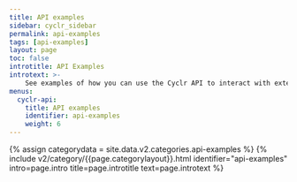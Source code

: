 ```yaml
---
title: API examples
sidebar: cyclr_sidebar
permalink: api-examples
tags: [api-examples]
layout: page
toc: false
introtitle: API Examples
introtext: >-
    See examples of how you can use the Cyclr API to interact with external applications.
menus:
  cyclr-api:
    title: API examples
    identifier: api-examples
    weight: 6
---
```

{% assign categorydata = site.data.v2.categories.api-examples %}
{% include v2/category/{{page.categorylayout}}.html identifier="api-examples" intro=page.intro title=page.introtitle text=page.introtext %}
